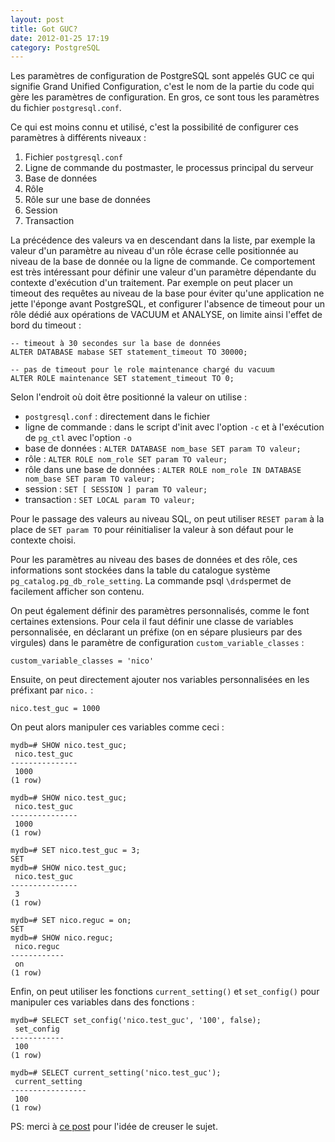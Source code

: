 ```yaml
---
layout: post
title: Got GUC?
date: 2012-01-25 17:19
category: PostgreSQL
---
```


Les paramètres de configuration de PostgreSQL sont appelés GUC ce qui
signifie Grand Unified Configuration, c'est le nom de la partie du code
qui gère les paramètres de configuration. En gros, ce sont tous les
paramètres du fichier `postgresql.conf`.

Ce qui est moins connu et utilisé, c'est la possibilité de configurer
ces paramètres à différents niveaux :

1.  Fichier `postgresql.conf`
2.  Ligne de commande du postmaster, le processus principal du serveur
3.  Base de données
4.  Rôle
5.  Rôle sur une base de données
6.  Session
7.  Transaction

La précédence des valeurs va en descendant dans la liste, par exemple la
valeur d'un paramètre au niveau d'un rôle écrase celle positionnée au
niveau de la base de donnée ou la ligne de commande. Ce comportement est
très intéressant pour définir une valeur d'un paramètre dépendante du
contexte d'exécution d'un traitement. Par exemple on peut placer un
timeout des requêtes au niveau de la base pour éviter qu'une application
ne jette l'éponge avant PostgreSQL, et configurer l'absence de timeout
pour un rôle dédié aux opérations de VACUUM et ANALYSE, on limite ainsi
l'effet de bord du timeout :

    
    -- timeout à 30 secondes sur la base de données
    ALTER DATABASE mabase SET statement_timeout TO 30000;
    
    -- pas de timeout pour le role maintenance chargé du vacuum
    ALTER ROLE maintenance SET statement_timeout TO 0;
    

Selon l'endroit où doit être positionné la valeur on utilise :

-   `postgresql.conf` : directement dans le fichier
-   ligne de commande : dans le script d'init avec l'option `-c` et à
    l'exécution de `pg_ctl` avec l'option `-o`
-   base de données : `ALTER DATABASE nom_base SET param TO valeur;`
-   rôle : `ALTER ROLE nom_role SET param TO valeur;`
-   rôle dans une base de données : `ALTER ROLE nom_role IN DATABASE nom_base SET param TO valeur;`
-   session : `SET [ SESSION ] param TO valeur;`
-   transaction : `SET LOCAL param TO valeur;`

Pour le passage des valeurs au niveau SQL, on peut utiliser
`RESET param` à la place de `SET param TO` pour réinitialiser la
valeur à son défaut pour le contexte choisi.

Pour les paramètres au niveau des bases de données et des rôle, ces
informations sont stockées dans la table du catalogue système
`pg_catalog.pg_db_role_setting`. La commande psql `\drds`permet de
facilement afficher son contenu.

On peut également définir des paramètres personnalisés, comme le font
certaines extensions. Pour cela il faut définir une classe de variables
personnalisée, en déclarant un préfixe (on en sépare plusieurs par des
virgules) dans le paramètre de configuration `custom_variable_classes` :

    
    custom_variable_classes = 'nico'
    

Ensuite, on peut directement ajouter nos variables personnalisées en les
préfixant par `nico.` :

    
    nico.test_guc = 1000
    

On peut alors manipuler ces variables comme ceci :

    
    mydb=# SHOW nico.test_guc;
     nico.test_guc 
    ---------------
     1000
    (1 row)
    
    mydb=# SHOW nico.test_guc;
     nico.test_guc 
    ---------------
     1000
    (1 row)
    
    mydb=# SET nico.test_guc = 3;
    SET
    mydb=# SHOW nico.test_guc;
     nico.test_guc 
    ---------------
     3
    (1 row)
    
    mydb=# SET nico.reguc = on;
    SET
    mydb=# SHOW nico.reguc;
     nico.reguc 
    ------------
     on
    (1 row)
    

Enfin, on peut utiliser les fonctions `current_setting()` et
`set_config()` pour manipuler ces variables dans des fonctions :

    
    mydb=# SELECT set_config('nico.test_guc', '100', false);
     set_config 
    ------------
     100
    (1 row)
    
    mydb=# SELECT current_setting('nico.test_guc');
     current_setting 
    -----------------
     100
    (1 row)
    

PS: merci à [ce post] pour l'idée de creuser le sujet.

[ce post]: http://momjian.us/main/blogs/pgblog/2011.html#December_1_2011
